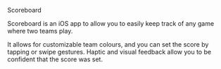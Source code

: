 Scoreboard

Scoreboard is an iOS app to allow you to easily keep track of any game where two teams play. 

It allows for customizable team colours, and you can set the score by tapping or swipe gestures. Haptic and visual feedback allow you to be confident that the score was set.
